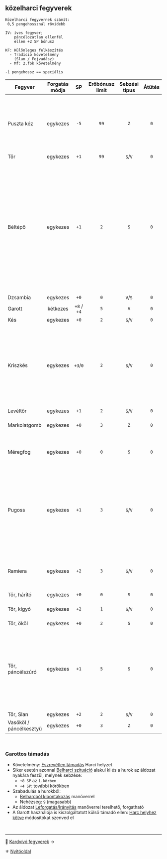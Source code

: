 ## közelharci fegyverek

```
Közelharci fegyvernek számít:
 0,5 pengehossznál rövidebb
```

```
IV: íves fegyver;
    páncélozatlan ellenfél
    ellen +2 SP bónusz
```

```
KF: Különleges felkészítés
  - Tradíció követelmény
    (Slan / Fejvadász)
  - Mf: 2.fok követelmény
```

```
-1 pengehossz == speciális
```

<!-- tag: md_table_fegyver_start -->

| Fegyver                 | Forgatás módja |     SP      | Erőbónusz limit | Sebzési típus | Átütés | Íves | Pengehossz |  KÉ   |  TÉ   |  VÉ   | Sebesség | Kategória  | Speciális                                                                                                                                                                                                                                                        |
| ----------------------- | :------------: | :---------: | :-------------: | :-----------: | :----: | :--: | :--------: | :---: | :---: | :---: | :------: | :--------: | ---------------------------------------------------------------------------------------------------------------------------------------------------------------------------------------------------------------------------------------------------------------- |
| Puszta kéz              |    egykezes    |    `-5`     |      `99`       |      `Z`      |  `0`   | `0`  |    `0`     | `-10` | `-10` | `-10` |   `6`    | közelharci | `FP` sebesülést okoz.<br />Minden `5.FP` `1 ÉP` elvesztését okozza.<br />Kivéve: harcművészek „Sárkány ököl” fortélya.                                                                                                                                           |
| Tőr                     |    egykezes    |    `+1`     |      `99`       |    `S`/`V`    |  `0`   | `0`  |    `0`     |  `2`  |  `4`  |  `4`  |   `6`    | közelharci | -                                                                                                                                                                                                                                                                |
| Béltépő                 |    egykezes    |    `+1`     |       `2`       |      `S`      |  `0`   | `2`  |    `0`     |  `2`  |  `4`  |  `4`  |   `6`    | közelharci | - Ha minimum `11` SP sebzést elérsz, akkor további `+5 SP` jár.<br /><br />- Páncélos ellenfélnél minden esetben elakad, ha átment rajta a sebzés.<br />    <br />- Páncéltalan esetén: `K6` dobás:  <br /> `1`-`2`: a fegyver elakad a testben, ha volt sebzés. |
| Dzsambia                |    egykezes    |    `+0`     |       `0`       |    `V`/`S`    |  `0`   | `1`  |    `0`     |  `2`  |  `4`  |  `4`  |   `6`    | közelharci |                                                                                                                                                                                                                                                                  |
| Garott                  |    kétkezes    | `+8` / `+4` |       `5`       |      `V`      |  `0`   | `0`  |    `-1`    |  `0`  |  `0`  |  `0`  |    -     | közelharci | \*Lásd lenn a leírást.                                                                                                                                                                                                                                           |
| Kés                     |    egykezes    |    `+0`     |       `2`       |    `S`/`V`    |  `0`   | `0`  |    `0`     |  `2`  |  `3`  |  `1`  |   `6`    | közelharci | -                                                                                                                                                                                                                                                                |
| Kriszkés                |    egykezes    |  `+3`/`0`   |       `2`       |    `S`/`V`    |  `0`   | `0`  |    `0`     |  `4`  |  `5`  |  `2`  |   `6`    | közelharci | - Páncél nélküli ellenfélnél, szúrás esetén sebzése: `+3` SP<br />- Fegyverrántás szituációban `+5` KÉ<br />- Páncélszúrásra nem használható.                                                                                                                    |
| Levéltőr                |    egykezes    |    `+1`     |       `2`       |    `S`/`V`    |  `0`   | `0`  |    `0`     |  `2`  |  `4`  |  `5`  |   `6`    | közelharci | -                                                                                                                                                                                                                                                                |
| Markolatgomb            |    egykezes    |    `+0`     |       `3`       |      `Z`      |  `0`   | `0`  |    `0`     | `-7`  | `-7`  | `-7`  |   `6`    | közelharci | Ugyanazok az értékei, mint a Vasökölnek.                                                                                                                                                                                                                         |
| Méregfog                |    egykezes    |    `+0`     |       `0`       |      `S`      |  `0`   | `0`  |    `0`     |  `1`  |  `3`  |  `3`  |   `6`    | közelharci | Ha sebzést okoz, befecskendezi a benne tárolt mérget.                                                                                                                                                                                                            |
| Pugoss                  |    egykezes    |    `+1`     |       `3`       |    `S`/`V`    |  `0`   | `0`  |    `0`     |  `2`  |  `5`  |  `4`  |   `6`    | közelharci | KF: Tradíció: Fejvadász – 6.szint. Gorviki klán, vagy mester.<br>Ha a karakter nem ismeri a fegyver különleges fogásait akkor harcértékei sima tőré lesznek.                                                                                                     |
| Ramiera                 |    egykezes    |    `+2`     |       `3`       |    `S`/`V`    |  `0`   | `0`  |    `0`     |  `3`  |  `5`  |  `5`  |   `6`    | közelharci | `KF`: **Tradíció: Fejvadász** - `6.szint`.<br />Tőrnél nehezebb elrejteni.                                                                                                                                                                                       |
| Tőr, hárító             |    egykezes    |    `+0`     |       `0`       |      `S`      |  `0`   | `0`  |    `0`     |  `2`  |  `4`  | `10`  |   `6`    | közelharci | Nagyon drága!                                                                                                                                                                                                                                                    |
| Tőr, kígyó              |    egykezes    |    `+2`     |       `1`       |    `S`/`V`    |  `0`   | `0`  |    `0`     |  `2`  |  `4`  |  `4`  |   `6`    | közelharci | Áldozótőr<br />Vágásnál: `+0` SP                                                                                                                                                                                                                                 |
| Tőr, ököl               |    egykezes    |    `+0`     |       `2`       |      `S`      |  `0`   | `0`  |    `0`     | `-5`  |  `0`  | `-5`  |   `6`    | közelharci |                                                                                                                                                                                                                                                                  |
| Tőr, páncélszúró        |    egykezes    |    `+1`     |       `5`       |      `S`      |  `0`   | `0`  |   `0.5`    |  `4`  |  `8`  |  `2`  |   `7`    | közelharci | Áldozat földön van, Belharci szituáció, akkor automatikus "Pontra támadás" Manőver **Ellenpróba** siker. Ilyenkor az SFÉ ellene `0`, mert beszúr a rések közt.                                                                                                   |
| Tőr, Slan               |    egykezes    |    `+2`     |       `2`       |    `S`/`V`    |  `0`   | `0`  |    `0`     |  `0`  |  `6`  |  `2`  |   `6`    | közelharci |                                                                                                                                                                                                                                                                  |
| Vasököl / páncélkesztyű |    egykezes    |    `+0`     |       `3`       |      `Z`      |  `0`   | `0`  |    `0`     | `-7`  | `-7`  | `-7`  |   `6`    | közelharci |                                                                                                                                                                                                                                                                  |

<!-- tag: md_table_fegyver_end -->

<br />

### Garottos támadás

- Követelmény: [Észrevétlen támadás](065_01_harci_helyzetek.md#%C3%A9szrev%C3%A9tlen-t%C3%A1mad%C3%A1s) Harci helyzet
- Siker esetén azonnal [Belharci szituáció](065_01_harci_helyzetek.md#belharci-szitu%C3%A1ci%C3%B3) alakul ki és a hurok az áldozat nyakára feszül, melynek sebzése:
  - `+8 SP` az `1.körben`
  - `+4 SP`: további körökben
- Szabadulás a hurokból:
  - [Belharcból kibontakozás](066_05_altalanos_manoverek.md#belharcb%C3%B3l-kibontakoz%C3%A1s) manőverrel
  - Nehézség: `9` (magasabb)
- Az áldozat [Leforgatás/Irányítás](066_06_belharcos_manoverek.md#leforgat%C3%A1sir%C3%A1ny%C3%ADt%C3%A1s) manőverrel terelhető, forgatható
- A Garott használója is kiszolgáltatott külső támadó ellen: [Harc helyhez kötve](065_01_harci_helyzetek.md#helyhez-k%C3%B6tve) módosítókat szenved el

<br />

---

🔗 [Kardvívó fegyverek](068_003_kardvivo_fegyverek.md) →

⚜️ [Nyitóoldal](start.md#6-harcrendszer-%EF%B8%8F)

